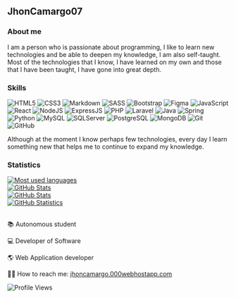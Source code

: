 ## JhonCamargo07

### About me
I am a person who is passionate about programming, I like to learn new technologies and be able to deepen my knowledge, I am also self-taught. Most of the technologies that I know, I have learned on my own and those that I have been taught, I have gone into great depth.

### Skills

![HTML5](https://img.shields.io/badge/HTML-%23DE4B25.svg?style=flat&logo=html5&logoColor=white)
![CSS3](https://img.shields.io/badge/CSS-%230174B8.svg?style=flat&logo=css3&logoColor=white)
![Markdown](https://img.shields.io/badge/Markdown-000000?style=flat&logo=markdown&logoColor=white)
![SASS](https://img.shields.io/badge/Sass-CC6699?style=flat&logo=sass&logoColor=white)
![Bootstrap](https://img.shields.io/badge/Bootstrap-563D7C?style=flat&logo=bootstrap&logoColor=white)
![Figma](	https://img.shields.io/badge/Figma-F24E1E?style=flat&logo=figma&logoColor=white)
![JavaScript](https://img.shields.io/badge/JavaScript-%23323330.svg?style=flat&logo=javascript&logoColor=%23F7DF1E)
![React](https://img.shields.io/badge/React-20232A?style=flat&logo=react&logoColor=61DAFB)
![NodeJS](https://img.shields.io/badge/Node.js-43853D?style=flat&logo=node.js&logoColor=white)
![ExpressJS](https://img.shields.io/badge/Express.js-404D59?style=flat)
![PHP](https://img.shields.io/badge/PHP-777BB4?style=flat&logo=php&logoColor=white)
![Laravel](https://img.shields.io/badge/Laravel-FF2D20?style=flat&logo=laravel&logoColor=white)
![Java](https://img.shields.io/badge/Java-ED8B00?style=flat&logo=java&logoColor=white)
![Spring](https://img.shields.io/badge/Spring-6DB33F?style=flat&logo=spring&logoColor=white)
![Python](https://img.shields.io/badge/Python-14354C?style=flat&logo=python&logoColor=white)
![MySQL](https://img.shields.io/badge/MySQL-006C91?style=flat&logo=mysql&logoColor=white)
![SQLServer](https://img.shields.io/badge/SQL%20Sever-CC2927?style-square&logo=microsoft%20sql%20server&logoColor=white)
![PostgreSQL](https://img.shields.io/badge/PostgreSQL-316192?style=flat&logo=postgresql&logoColor=white)
![MongoDB](	https://img.shields.io/badge/MongoDB-4EA94B?style=flat&logo=mongodb&logoColor=white)
![Git](https://img.shields.io/badge/-Git-%23ea4f32?logo=git&logoColor=white&style=flat)
![GitHub](https://img.shields.io/badge/-GitHub-%23000?logo=github&logoColor=white&style=flat)
<!-- (https://img.shields.io/badge/-GitHub-%23000?logo=github&logoColor=white&style=flat-square)-->

Although at the moment I know perhaps few technologies, every day I learn something new that helps me to continue to expand my knowledge.

### Statistics

<div align="">
<a href="https://github.com/JhonCamargo07"><img src="https://github-readme-stats.vercel.app/api/top-langs/?username=JhonCamargo07&layout=compact&theme=chartreuse-dark&hide_border=true&langs_count=23" width="" alt="Most used languages"></a><br>
<a href="https://github.com/JhonCamargo07"><img src="https://github-readme-streak-stats.herokuapp.com/?user=jhoncamargo07&theme=chartreuse-dark&background=000000&hide_border=true" width="" alt="GitHub Stats"></a><br>
<a href="https://github.com/JhonCamargo07"><img src="https://github-readme-stats.vercel.app/api?username=JhonCamargo07&show_icons=true&theme=chartreuse-dark&hide_border=true" width="" alt="GitHub Stats"></a><br>
  <a href="https://github.com/JhonCamargo07"><img src="https://github-profile-trophy.vercel.app/?username=jhoncamargo07&theme=darkhub&row=1&column4&margin-w=05&margin-h=5" width="" alt="GitHub Statistics"></a><br>
</div>
<br>

:books: Autonomous student

:computer: Developer of Software  

:earth_americas: Web Application developer

👨‍💻 How to reach me: <a href="https://jhoncamargo.000webhostapp.com" target="_blank">jhoncamargo.000webhostapp.com</a>  

![Profile Views](https://komarev.com/ghpvc/?username=jhoncamargo21&label=PROFILE+VIEWS)

